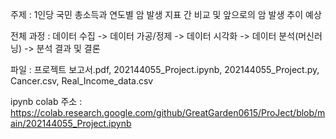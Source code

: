 주제 :  1인당 국민 총소득과 연도별 암 발생 지표 간 비교 및 앞으로의 암 발생 추이 예상

전체 과정 : 데이터 수집 -> 데이터 가공/정제 -> 데이터 시각화 -> 데이터 분석(머신러닝) -> 분석 결과 및 결론

파일 : 프로젝트 보고서.pdf, 202144055_Project.ipynb, 202144055_Project.py, Cancer.csv, Real_Income_data.csv

ipynb colab 주소 : https://colab.research.google.com/github/GreatGarden0615/ProJect/blob/main/202144055_Project.ipynb
